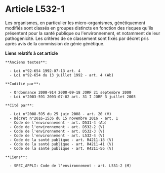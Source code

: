# Article L532-1

Les organismes, en particulier les micro-organismes, génétiquement modifiés sont classés en groupes distincts en fonction des
risques qu'ils présentent pour la santé publique ou l'environnement, et notamment de leur pathogénicité. Les critères de ce
classement sont fixés par décret pris après avis de la commission de génie génétique.

**Liens relatifs à cet article**

	**Anciens textes**:

	  - Loi n°92-654 1992-07-13 art. 4
	  - Loi n°92-654 du 13 juillet 1992 - art. 4 (Ab)

	**Codifié par**:

	  - Ordonnance 2000-914 2000-09-18 JORF 21 septembre 2000
	  - Loi n°2003-591 2003-07-02 art. 31 I JORF 3 juillet 2003

	**Cité par**:

	  - Loi n°2008-595 du 25 juin 2008 - art. 20 (V)
	  - Décret n°2016-1536 du 15 novembre 2016 - art. 1
	  - Code de l'environnement - art. D531-4 (Ab)
	  - Code de l'environnement - art. D532-2 (V)
	  - Code de l'environnement - art. D532-3 (V)
	  - Code de l'environnement - art. L532-4 (V)
	  - Code de la santé publique - art. R4211-18 (V)
	  - Code de la santé publique - art. R4211-41 (V)
	  - Code de la santé publique - art. R4211-56 (V)

	**Liens**:

	  - SPEC_APPLI: Code de l'environnement - art. L531-2 (M)
